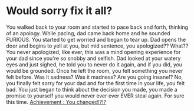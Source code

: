 # Would sorry fix it all?

You walked back to your room and started to pace back and forth, thinking of an apology.  While pacing, dad came back home and he sounded FURIOUS.  You started to get worried and began to tear up.  Dad opens the door and begins to yell at you, but mid sentence, you apologized??  What??
You never apologized, like ever, this was a mind opening experience for your dad since you're so snobby and selfish.
Dad looked at your watery eyes and just sighed, he told you to never do it again, and if you did, you would be grounded.  Once he left the room, you felt something you never felt before.  Was it sadness?  Was it madness?  Are you going insane!?  No, you finally felt sorry for your dad and for the first time in your life, you felt bad.
You just began to think about the decision you made, you made a promise to yourself you would never ever ever EVER steal again.  For sure this time.
[Achievement : You changed!?!?](../woke-up/woke-up.md)

